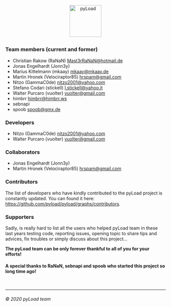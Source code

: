 <p align="center">
  <img src="https://raw.githubusercontent.com/pyload/pyload/master/media/logo.png" alt="pyLoad" height="100" />
</p>
<h2></h2>

### Team members (current and former)

- Christian Rakow (RaNaN) <Mast3rRaNaN@hotmail.de>
- Jonas Engelhardt (Jonn3y)
- Marius Kittelmann (mkaay) <mkaay@mkaay.de>
- Martin Hronek (Velociraptor85) <hrspam@gmail.com>
- Nitzo (GammaC0de) <nitzo2001@yahoo.com>
- Stefano Codari (stickell) <l.stickell@yahoo.it>
- Walter Purcaro (vuolter) <vuolter@gmail.com>
- himbrr <himbrr@himbrr.ws>
- sebnapi
- spoob <spoob@gmx.de>

### Developers

- Nitzo (GammaC0de) <nitzo2001@yahoo.com>
- Walter Purcaro (vuolter) <vuolter@gmail.com>

### Collaborators

- Jonas Engelhardt (Jonn3y)
- Martin Hronek (Velociraptor85) <hrspam@gmail.com>

### Contributors

The list of developers who have kindly contributed to the pyLoad project is constantly updated.
You can found it here: <https://github.com/pyload/pyload/graphs/contributors>.

### Supporters

Sadly, is really hard to list all the users who helped pyLoad team in these last years testing code, reporting issues,
opening topic to share tips and advices, fix troubles or simply discuss about this project...

**The pyLoad team can be only forever thankful to all of you for your efforts!**

#### A special thanks to RaNaN, sebnapi and spoob who started this project so long time ago!

<br />

---

###### © 2020 pyLoad team

